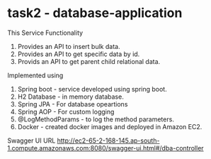 
# task2 - database-application

This Service Functionality
1. Provides an API to insert bulk data.
2. Provides an API to get specific data by id.
3. Provids an API to get parent child relational data.

Implemented using 
1. Spring boot - service developed using spring boot.
2. H2 Database - in memory database.
3. Spring JPA  - For database opeartions
4. Spring AOP  - For custom logging
5. @LogMethodParams - to log the method parameters.
6. Docker - created docker images and deployed in Amazon EC2.

Swagger UI URL
http://ec2-65-2-168-145.ap-south-1.compute.amazonaws.com:8080/swagger-ui.html#/dba-controller
 
